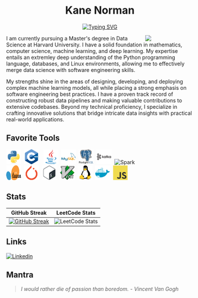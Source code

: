 <h1 align="center">Kane Norman</h1>

<p align="center">
  <!-- Typing SVG by DenverCoder1 - https://github.com/DenverCoder1/readme-typing-svg -->
<a href="https://git.io/typing-svg"><img src="https://readme-typing-svg.demolab.com?font=Fira+Code&pause=1000&color=1DA6F7&width=435&lines=Full+Stack+Machine+Learning" alt="Typing SVG" /></a>
</p>
<img src="https://seeklogo.com/images/H/harvard-university-logo-D7CC65EE30-seeklogo.com.png" align="right" style="width: 130px; vertical-align: top;">


<p>
I am currently pursuing a Master's degree in Data Science at Harvard University. I have a solid foundation in mathematics, computer science, machine learning, and deep learning. My expertise entails an extremley deep understanding of the Python programming language, databases, and Linux environments, allowing me to effectively merge data science with software engineering skills. </p>

<p>My strengths shine in the areas of designing, developing, and deploying complex machine learning models, all while placing a strong emphasis on software engineering best practices. I have a proven track record of constructing robust data pipelines and making valuable contributions to extensive codebases. Beyond my technical proficiency, I specialize in crafting innovative solutions that bridge intricate data insights with practical real-world applications.
</p>


  
## Favorite Tools

<div>
<img src="https://github.com/devicons/devicon/blob/master/icons/python/python-original.svg" title="Python" alt="Python" width="40" height="40"/>&nbsp;
<img src="https://github.com/devicons/devicon/blob/master/icons/cplusplus/cplusplus-original.svg" alt="cplusplus" width="40" height="40"/> &nbsp;
<img src="https://github.com/devicons/devicon/blob/master/icons/java/java-original.svg" title="Java" alt="Java" width="40" height="40"/>&nbsp;
<img src="https://github.com/devicons/devicon/blob/master/icons/mysql/mysql-original-wordmark.svg" title="MySQL" alt="MySQL" width="40" height="40"/>&nbsp;
<img src="https://github.com/devicons/devicon/blob/master/icons/postgresql/postgresql-original-wordmark.svg" title="Postgres" alt="PSQL" width="40" height="40"/>&nbsp;
<img src="https://github.com/devicons/devicon/blob/master/icons/apachekafka/apachekafka-original-wordmark.svg" title="Kafka" alt="Kafka" width="40" height="40"/>&nbsp;
  <img src="https://upload.wikimedia.org/wikipedia/commons/f/f3/Apache_Spark_logo.svg" title="Spark" alt="Spark" width="40" height="40"/>&nbsp;
  <br>
<img src="https://github.com/scikit-learn/scikit-learn/blob/main/doc/logos/scikit-learn-logo-without-subtitle.svg" title="sklearn" alt="sklearn" width="40" height="40"/>&nbsp;
<img src="https://github.com/devicons/devicon/blob/master/icons/pytorch/pytorch-original.svg" title="PyTorch" alt="PyTorch" width="40" height="40"/>&nbsp;
<img src="https://github.com/devicons/devicon/blob/master/icons/bash/bash-original.svg" title="Bash" alt="Bash" width="40" height="40"/>&nbsp;
<img src="https://github.com/devicons/devicon/blob/master/icons/vim/vim-original.svg" title="Vim" alt="Vim" width="40" height="40"/>&nbsp;
<img src="https://github.com/devicons/devicon/blob/master/icons/linux/linux-original.svg" title="Linux" alt="Linux" width="40" height="40"/>&nbsp;
  <img src="https://github.com/devicons/devicon/blob/master/icons/docker/docker-plain.svg" title="Docker" alt="Docker" width="40" height="40"/>&nbsp;
  <img src="https://github.com/devicons/devicon/blob/master/icons/javascript/javascript-original.svg" title="Javascript" alt="Javascript" width="40" height="40"/>&nbsp;
</div>

## Stats

| GitHub Streak                          | LeetCode Stats                            |
| -------------------------------------  | ----------------------------------------  |
| [![GitHub Streak](https://streak-stats.demolab.com/?user=kanenorman&theme=default&starting_year=2017)](https://git.io/streak-stats) | ![LeetCode Stats](https://leetcard.jacoblin.cool/kane_norman?theme=light&font=Noto%20Sans%20Thai) |


## Links
[![Linkedin](https://img.shields.io/badge/Linkedin-0072b1?style=for-the-badge)](https://www.linkedin.com/in/kanenorman/)


## Mantra
> *I would rather die of passion than boredom. - Vincent Van Gogh*


